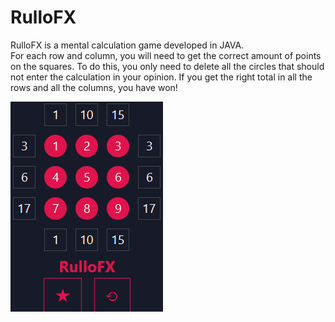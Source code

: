# RulloFX
RulloFX is a mental calculation game developed in JAVA. <br>
For each row and column, you will need to get the correct amount of points on the squares. To do this, you only need to delete all the circles that should not enter the calculation in your opinion. If you get the right total in all the rows and all the columns, you have won!

![alt text](https://github.com/AnthonyLedru/rulloFX/blob/master/game.png)
